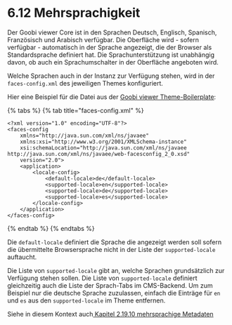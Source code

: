 # 6.12 Mehrsprachigkeit

Der Goobi viewer Core ist in den Sprachen Deutsch, Englisch, Spanisch, Französisch und Arabisch verfügbar. Die Oberfläche wird - sofern verfügbar - automatisch in der Sprache angezeigt, die der Browser als Standardsprache definiert hat. Die Sprachunterstützung ist unabhängig davon, ob auch ein Sprachumschalter in der Oberfläche angeboten wird.

Welche Sprachen auch in der Instanz zur Verfügung stehen, wird in der `faces-config.xml` des jeweiligen Themes konfiguriert.

Hier eine Beispiel für die Datei aus der [Goobi viewer Theme-Boilerplate](https://github.com/intranda/goobi-viewer-theme-boilerplate/blob/master/goobi-viewer-theme-boilerplate/src/META-INF/resources/resources/themes/faces-config.xml):

{% tabs %}
{% tab title="faces-config.xml" %}
```markup
<?xml version="1.0" encoding="UTF-8"?>
<faces-config 
	xmlns="http://java.sun.com/xml/ns/javaee"
	xmlns:xsi="http://www.w3.org/2001/XMLSchema-instance"
	xsi:schemaLocation="http://java.sun.com/xml/ns/javaee http://java.sun.com/xml/ns/javaee/web-facesconfig_2_0.xsd"
	version="2.0">
	<application>
		<locale-config>
			<default-locale>de</default-locale>
			<supported-locale>en</supported-locale>			
			<supported-locale>de</supported-locale>			
			<supported-locale>es</supported-locale>			
		</locale-config>
	</application>
</faces-config>
```
{% endtab %}
{% endtabs %}

Die `default-locale` definiert die Sprache die angezeigt werden soll sofern die übermittelte Browsersprache nicht in der Liste der `supported-locale` auftaucht.

Die Liste von `supported-locale` gibt an, welche Sprachen grundsätzlich zur Verfügung stehen sollen. Die Liste von `supported-locale` definiert gleichzeitig auch die Liste der Sprach-Tabs im CMS-Backend. Um zum Beispiel nur die deutsche Sprache zuzulassen, einfach die Einträge für `en` und `es` aus den `supported-locale` im Theme entfernen.

Siehe in diesem Kontext auch[ Kapitel 2.19.10 mehrsprachige Metadaten](../2/2.19/2.19.10.md)

